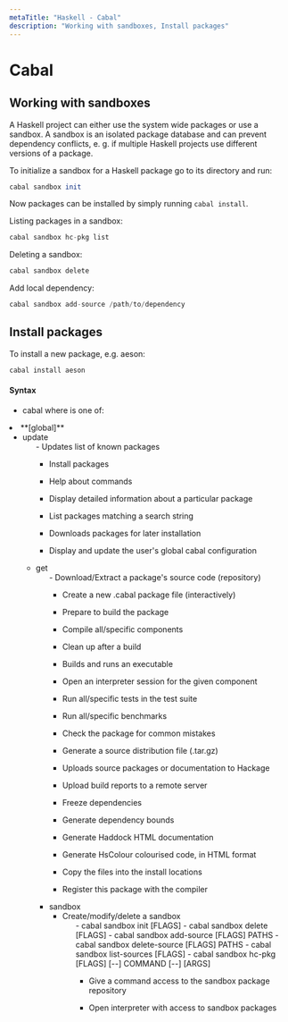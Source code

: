```yaml
---
metaTitle: "Haskell - Cabal"
description: "Working with sandboxes, Install packages"
---
```


# Cabal



## Working with sandboxes


A Haskell project can either use the system wide packages or use a sandbox. A sandbox is an isolated package database and can prevent dependency conflicts, e. g. if multiple Haskell projects use different versions of a package.

To initialize a sandbox for a Haskell package go to its directory and run:

```hs
cabal sandbox init

```

Now packages can be installed by simply running `cabal install`.

Listing packages in a sandbox:

```hs
cabal sandbox hc-pkg list

```

Deleting a sandbox:

```hs
cabal sandbox delete

```

Add local dependency:

```hs
cabal sandbox add-source /path/to/dependency

```



## Install packages


To install a new package, e.g. aeson:

```hs
cabal install aeson

```



#### Syntax


- cabal <command> where <command> is one of:
<li>**[global]**
<ul>
<li>update
<ul>
- Updates list of known packages

- Install packages

- Help about commands

- Display detailed information about a particular package

- List packages matching a search string

- Downloads packages for later installation

- Display and update the user's global cabal configuration

<li>get
<ul>
- Download/Extract a package's source code (repository)

- Create a new .cabal package file (interactively)

- Prepare to build the package

- Compile all/specific components

- Clean up after a build

- Builds and runs an executable

- Open an interpreter session for the given component

- Run all/specific tests in the test suite

- Run all/specific benchmarks

- Check the package for common mistakes

- Generate a source distribution file (.tar.gz)

- Uploads source packages or documentation to Hackage

- Upload build reports to a remote server

- Freeze dependencies

- Generate dependency bounds

- Generate Haddock HTML documentation

- Generate HsColour colourised code, in HTML format

- Copy the files into the install locations

- Register this package with the compiler

<li>sandbox
<ul>
<li>Create/modify/delete a sandbox
<ul>
- cabal sandbox init          [FLAGS]
- cabal sandbox delete        [FLAGS]
- cabal sandbox add-source    [FLAGS] PATHS
- cabal sandbox delete-source [FLAGS] PATHS
- cabal sandbox list-sources  [FLAGS]
- cabal sandbox hc-pkg        [FLAGS] [--] COMMAND [--] [ARGS]

- Give a command access to the sandbox package repository

- Open interpreter with access to sandbox packages

